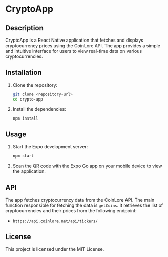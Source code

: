 # CryptoApp

## Description
CryptoApp is a React Native application that fetches and displays cryptocurrency prices using the CoinLore API. The app provides a simple and intuitive interface for users to view real-time data on various cryptocurrencies.

## Installation
1. Clone the repository:
   ```bash
   git clone <repository-url>
   cd crypto-app
   ```
2. Install the dependencies:
   ```bash
   npm install
   ```

## Usage
1. Start the Expo development server:
   ```bash
   npm start
   ```
2. Scan the QR code with the Expo Go app on your mobile device to view the application.

## API
The app fetches cryptocurrency data from the CoinLore API. The main function responsible for fetching the data is `getCoins`. It retrieves the list of cryptocurrencies and their prices from the following endpoint:
- `https://api.coinlore.net/api/tickers/`

## License
This project is licensed under the MIT License.
